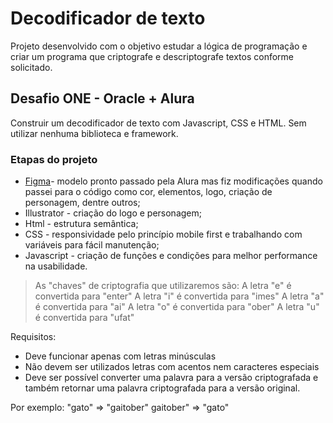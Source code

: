 # Decodificador de texto

Projeto desenvolvido com o objetivo estudar a lógica de programação e criar um programa que criptografe  e descriptografe textos conforme solicitado.
      

## Desafio ONE - Oracle + Alura

Construir um decodificador de texto com Javascript, CSS e HTML. Sem utilizar nenhuma biblioteca e framework. 

### Etapas do projeto

* [Figma](https://www.figma.com/file/tvFEYhVfZTjdJ5P24RGV21/Alura-Challenge---Desafio-1---L%C3%B3gica?type=design&node-id=16-802&t=o3XKQB67uUKTKIIS-0})- modelo pronto passado pela Alura mas fiz modificações quando passei para o código como cor, elementos, logo, criação de personagem, dentre outros;
* Illustrator - criação do logo e personagem;
* Html - estrutura semântica;
* CSS - responsividade pelo princípio mobile first e trabalhando com variáveis para fácil manutenção;
* Javascript - criação de funções e condições para melhor performance na usabilidade.
> As "chaves" de criptografia que utilizaremos são:
> A letra "e" é convertida para "enter"
> A letra "i" é convertida para "imes"
> A letra "a" é convertida para "ai"
A letra "o" é convertida para "ober"
A letra "u" é convertida para "ufat"

Requisitos:
- Deve funcionar apenas com letras minúsculas
- Não devem ser utilizados letras com acentos nem caracteres especiais
- Deve ser possível converter uma palavra para a versão criptografada e também retornar uma palavra criptografada para a versão original.

Por exemplo:
"gato" => "gaitober"
gaitober" => "gato"




